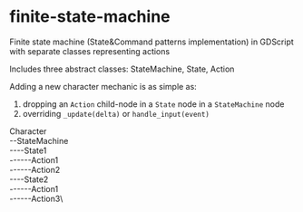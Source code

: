 # finite-state-machine
Finite state machine (State&amp;Command patterns implementation) in GDScript with separate classes representing actions

Includes three abstract classes: StateMachine, State, Action

Adding a new character mechanic is as simple as:
1) dropping an `Action` child-node in a `State` node in a `StateMachine` node
2) overriding `_update(delta)` or `handle_input(event)`

Character\
--StateMachine\
----State1\
------Action1\
------Action2\
----State2\
------Action1\
------Action3\
